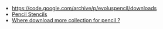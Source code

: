 
- https://code.google.com/archive/p/evoluspencil/downloads
- [Pencil Stencils](https://nathanielw.github.io/pencil-stencils/)
- [Where download more collection for pencil ?](https://groups.google.com/forum/#!topic/pencil-user/4oIN9noFcuM)
